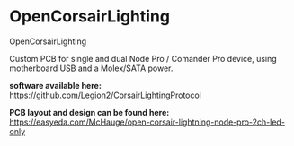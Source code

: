 # OpenCorsairLighting
OpenCorsairLighting

Custom PCB for single and dual Node Pro / Comander Pro device, using motherboard USB and a Molex/SATA power.

**software available here:** https://github.com/Legion2/CorsairLightingProtocol

**PCB layout and design can be found here:** https://easyeda.com/McHauge/open-corsair-lightning-node-pro-2ch-led-only
